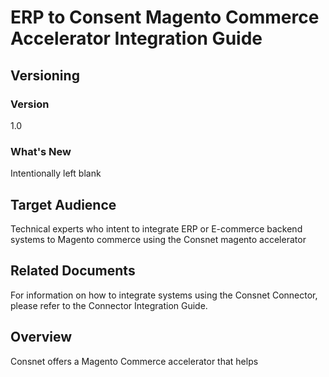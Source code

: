 
# ERP to Consent Magento Commerce Accelerator Integration Guide

## Versioning 

### Version 
1.0 

### What's New
Intentionally left blank

## Target Audience
Technical experts who intent to integrate ERP or E-commerce backend systems to Magento commerce using the Consnet magento accelerator

## Related Documents
For information on how to integrate systems using the Consnet Connector, please refer to the Connector Integration Guide. 

## Overview
Consnet offers a Magento Commerce accelerator that helps 
<!--stackedit_data:
eyJoaXN0b3J5IjpbLTM0MjE4MDg5N119
-->